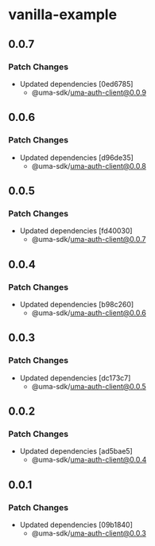 # vanilla-example

## 0.0.7

### Patch Changes

- Updated dependencies [0ed6785]
  - @uma-sdk/uma-auth-client@0.0.9

## 0.0.6

### Patch Changes

- Updated dependencies [d96de35]
  - @uma-sdk/uma-auth-client@0.0.8

## 0.0.5

### Patch Changes

- Updated dependencies [fd40030]
  - @uma-sdk/uma-auth-client@0.0.7

## 0.0.4

### Patch Changes

- Updated dependencies [b98c260]
  - @uma-sdk/uma-auth-client@0.0.6

## 0.0.3

### Patch Changes

- Updated dependencies [dc173c7]
  - @uma-sdk/uma-auth-client@0.0.5

## 0.0.2

### Patch Changes

- Updated dependencies [ad5bae5]
  - @uma-sdk/uma-auth-client@0.0.4

## 0.0.1

### Patch Changes

- Updated dependencies [09b1840]
  - @uma-sdk/uma-auth-client@0.0.3
